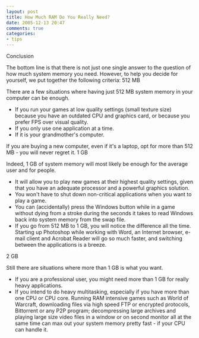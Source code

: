 ```yaml
---
layout: post
title: How Much RAM Do You Really Need?
date: 2005-12-13 20:47
comments: true
categories:
- tips
---
```

Conclusion

The bottom line is that there is not just one single answer to the question of how much system memory you need. However, to help you decide for yourself, we put together the following criteria:
512 MB

There are a few situations where having just 512 MB system memory in your computer can be enough.

* If you run your games at low quality settings (small texture size) because you have an outdated CPU and graphics card, or because you prefer FPS over visual quality.
* If you only use one application at a time.
* If it is your grandmother's computer.

If you are buying a new computer, even if it's a laptop, opt for more than 512 MB - you will never regret it.
1 GB

Indeed, 1 GB of system memory will most likely be enough for the average user and for people.

* It will allow you to play new games at their highest quality settings, given that you have an adequate processor and a powerful graphics solution.
* You won't have to shut down non-critical applications when you want to play a game.
* You can (accidentally) press the Windows button while in a game without dying from a stroke during the seconds it takes to read Windows back into system memory from the swap file.
* If you go from 512 MB to 1 GB, you will notice the difference all the time. Starting up Photoshop while working with Word, an Internet browser, e-mail client and Acrobat Reader will go so much faster, and switching between the applications is a breeze.

2 GB

Still there are situations where more than 1 GB is what you want.

* If you are a professional user, you might need more than 1 GB for really heavy applications.
* If you intend to do heavy multitasking, especially if you have more than one CPU or CPU core. Running RAM intensive games such as World of Warcraft, downloading files via high speed FTP or encrypted protocols, Bittorrent or any P2P program; decompressing large archives and playing large size video files in a window or on second monitor all at the same time can max out your system memory pretty fast - if your CPU can handle it.

